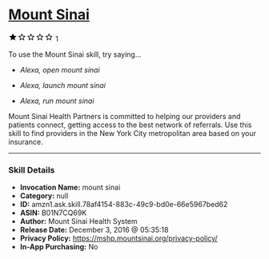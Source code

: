 # [Mount Sinai](http://alexa.amazon.com/#skills/amzn1.ask.skill.78af4154-883c-49c9-bd0e-66e5967bed62)
![1 stars](../../images/ic_star_black_18dp_1x.png)![1 stars](../../images/ic_star_border_black_18dp_1x.png)![1 stars](../../images/ic_star_border_black_18dp_1x.png)![1 stars](../../images/ic_star_border_black_18dp_1x.png)![1 stars](../../images/ic_star_border_black_18dp_1x.png) 1

To use the Mount Sinai skill, try saying...

* *Alexa, open mount sinai*

* *Alexa, launch mount sinai*

* *Alexa, run mount sinai*

Mount Sinai Health Partners is committed to helping our providers and patients connect, getting access to the best network of referrals.  Use this skill to find providers in the New York City metropolitan area based on your insurance.

***

### Skill Details

* **Invocation Name:** mount sinai
* **Category:** null
* **ID:** amzn1.ask.skill.78af4154-883c-49c9-bd0e-66e5967bed62
* **ASIN:** B01N7CQ69K
* **Author:** Mount Sinai Health System
* **Release Date:** December 3, 2016 @ 05:35:18
* **Privacy Policy:** https://mshp.mountsinai.org/privacy-policy/
* **In-App Purchasing:** No
